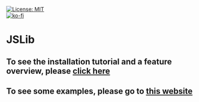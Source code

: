 [![License: MIT](https://img.shields.io/badge/License-MIT-blue.svg)](https://opensource.org/licenses/MIT)
<br>
[![ko-fi](https://www.ko-fi.com/img/donate_sm.png)](https://ko-fi.com/K3K4KN75)

# JSLib

## To see the installation tutorial and a feature overview, please <a href="https://github.com/Sv443/JSLib/wiki">click here</a>
## To see some examples, please go to <a href="https://sv443.github.io/JSLib/demo.html">this website</a>
